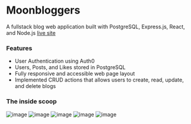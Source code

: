 # Moonbloggers

A fullstack blog web application built with PostgreSQL, Express.js, React, and Node.js
[live site](https://moonbloggers.netlify.app/)

### Features

- User Authentication using Auth0
- Users, Posts, and Likes stored in PostgreSQL
- Fully responsive and accessible web page layout
- Implemented CRUD actions that allows users to create, read, update, and delete blogs

### The inside scoop

![image](https://res.cloudinary.com/dfigfgjwd/image/upload/v1683212880/readme-1_aqenqb.png)
![image](https://res.cloudinary.com/dfigfgjwd/image/upload/v1683212881/readme-2_vrvzyh.png)
![image](https://res.cloudinary.com/dfigfgjwd/image/upload/v1683212880/readme-3_rpfyl8.png)
![image](https://res.cloudinary.com/dfigfgjwd/image/upload/v1683212880/readme-4_at6gfx.png)
![image](https://res.cloudinary.com/dfigfgjwd/image/upload/v1683212880/readme-5_raxw1g.png)
